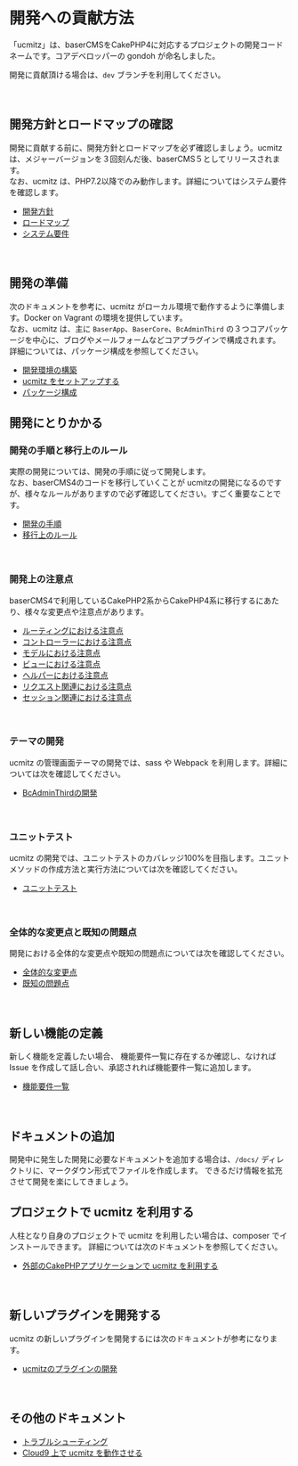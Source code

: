 # 開発への貢献方法

「ucmitz」は、baserCMSをCakePHP4に対応するプロジェクトの開発コードネームです。コアデベロッパーの gondoh が命名しました。  

開発に貢献頂ける場合は、`dev` ブランチを利用してください。

　

## 開発方針とロードマップの確認

開発に貢献する前に、開発方針とロードマップを必ず確認しましょう。ucmitz は、メジャーバージョンを３回刻んだ後、baserCMS５としてリリースされます。  
なお、ucmitz は、PHP7.2以降でのみ動作します。詳細についてはシステム要件を確認します。
- [開発方針](https://docs.google.com/document/d/1QAmScc65CwMyn8QuwWKE9q_8HnSKcW9oefI9RrHoUYY/edit)
- [ロードマップ](https://docs.google.com/spreadsheets/d/1TZ71-O_9KiQM9xAB_a_jnSFVrH2dsyKowMLkyGLcI9g/edit#gid=2131306554)
- [システム要件](https://github.com/baserproject/ucmitz/blob/dev/docs/basic/system.md)

　

## 開発の準備

次のドキュメントを参考に、ucmitz がローカル環境で動作するように準備します。Docker on Vagrant の環境を提供しています。  
なお、ucmitz は、主に `BaserApp`、`BaserCore`、`BcAdminThird` の３つコアパッケージを中心に、ブログやメールフォームなどコアプラグインで構成されます。
詳細については、パッケージ構成を参照してください。

- [開発環境の構築](https://github.com/baserproject/ucmitz/blob/dev/docs/preparation/evvironment.md)
- [ucmitz をセットアップする](https://github.com/baserproject/ucmitz/blob/dev/docs/preparation/setup.md) 
- [パッケージ構成](https://github.com/baserproject/ucmitz/blob/dev/docs/basic/package.md)
　
　　
## 開発にとりかかる

### 開発の手順と移行上のルール

実際の開発については、開発の手順に従って開発します。  
なお、baserCMS4のコードを移行していくことが ucmitzの開発になるのですが、様々なルールがありますので必ず確認してください。すごく重要なことです。
- [開発の手順](https://github.com/baserproject/ucmitz/blob/dev/docs/development/procedure.md)
- [移行上のルール](https://github.com/baserproject/ucmitz/blob/dev/docs/development/migration_rule.md)

　
### 開発上の注意点

baserCMS4で利用しているCakePHP2系からCakePHP4系に移行するにあたり、様々な変更点や注意点があります。

- [ルーティングにおける注意点](https://github.com/baserproject/ucmitz/blob/dev/docs/development/migration_point/routing.md)
- [コントローラーにおける注意点](https://github.com/baserproject/ucmitz/blob/dev/docs/development/migration_point/controller.md)
- [モデルにおける注意点](https://github.com/baserproject/ucmitz/blob/dev/docs/development/migration_point/model.md)
- [ビューにおける注意点](https://github.com/baserproject/ucmitz/blob/dev/docs/development/migration_point/view.md)
- [ヘルパーにおける注意点](https://github.com/baserproject/ucmitz/blob/dev/docs/development/migration_point/helper.md)
- [リクエスト関連における注意点](https://github.com/baserproject/ucmitz/blob/dev/docs/development/migration_point/request.md)
- [セッション関連における注意点](https://github.com/baserproject/ucmitz/blob/dev/docs/development/migration_point/session.md)

　
### テーマの開発

ucmitz の管理画面テーマの開発では、sass や Webpack を利用します。詳細については次を確認してください。

- [BcAdminThirdの開発](https://github.com/baserproject/ucmitz/blob/dev/plugins/bc-admin-third/README.md)

　
### ユニットテスト

ucmitz の開発では、ユニットテストのカバレッジ100%を目指します。ユニットメソッドの作成方法と実行方法については次を確認してください。

- [ユニットテスト](https://github.com/baserproject/ucmitz/blob/dev/docs/development/test/unittest.md)

　
### 全体的な変更点と既知の問題点

開発における全体的な変更点や既知の問題点については次を確認してください。

- [全体的な変更点](https://github.com/baserproject/ucmitz/blob/dev/docs/development/changed.md)
- [既知の問題点](https://github.com/baserproject/ucmitz/blob/dev/docs/development/problem.md)

　
## 新しい機能の定義

新しく機能を定義したい場合、 機能要件一覧に存在するか確認し、なければ Issue を作成して話し合い、承認されれば機能要件一覧に追加します。

- [機能要件一覧](https://docs.google.com/spreadsheets/d/1YT5PuZQdDNU0wrZdqYbh74KuLSw1SIt4_EKwPWOfDKA/edit#gid=0) 

　
## ドキュメントの追加

開発中に発生した開発に必要なドキュメントを追加する場合は、`/docs/` ディレクトリに、マークダウン形式でファイルを作成します。
できるだけ情報を拡充させて開発を楽にしてきましょう。
　
　
## プロジェクトで ucmitz を利用する

人柱となり自身のプロジェクトで ucmitz を利用したい場合は、composer でインストールできます。
詳細については次のドキュメントを参照してください。

- [外部のCakePHPアプリケーションで ucmitz を利用する](https://github.com/baserproject/ucmitz/blob/dev/docs/etc/use_my_project.md)

　
　
## 新しいプラグインを開発する

ucmitz の新しいプラグインを開発するには次のドキュメントが参考になります。

- [ucmitzのプラグインの開発](https://github.com/baserproject/ucmitz/blob/dev/docs/plugin/plugin-development.md)

　
　
## その他のドキュメント

- [トラブルシューティング](https://github.com/baserproject/ucmitz/blob/dev/docs/etc/troubleshooting.md)
- [Cloud9 上で ucmitz を動作させる](https://github.com/baserproject/ucmitz/blob/dev/docs/etc/cloud9.md)

　
　
